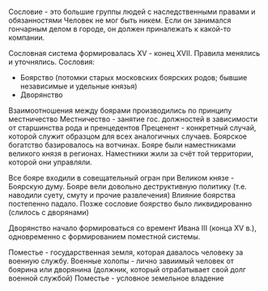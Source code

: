 Сословие - это большие группы людей с наследственными правами и обязанностями
Человек не мог быть никем. Если он занимался гончарным делом в городе, он должен приналежать к какой-то компании. 

Сословная система формировалась XV - конец XVII. Правила менялись и уточнялись.
Сословия:
- Боярство (потомки старых московских боярских родов; бывшие независимые и удельные князья)
- Дворянство

Взаимоотношения между боярами производились по принципу местничество
Местничество - занятие гос. должностей в зависимости от старшинства рода и пренцедентов
Преценент - конкретный случай, которой служит образцом для всех аналогичных случаев.
Боярское богатство базировалось на вотчинах. 
Бояре были наместниками великого князя в регионах.
Наместники жили за счёт той территории, которой они управляли.

Все бояре входили в совещательный огран при Великом князе - Боярскую думу.
Бояре вели довольно деструктивную политику (т.е. наводили суету, смуту и прочие развлечения)
Влияние боярства постепенно падало.
Позже сословие боярство было ликвидированно (слилось с дворянами)

Дворянство начало формироваться со времент Ивана III (конца XV в.), одновременно с формированием поместной системы.

Поместье - государственная земля, которая давалось человеку за военную службу. 
Военные холопы - лично завиимый человек от боярина или дворянина (должник, который отрабатывает свой долг военной службой)
Поместье - условное земельное владение
